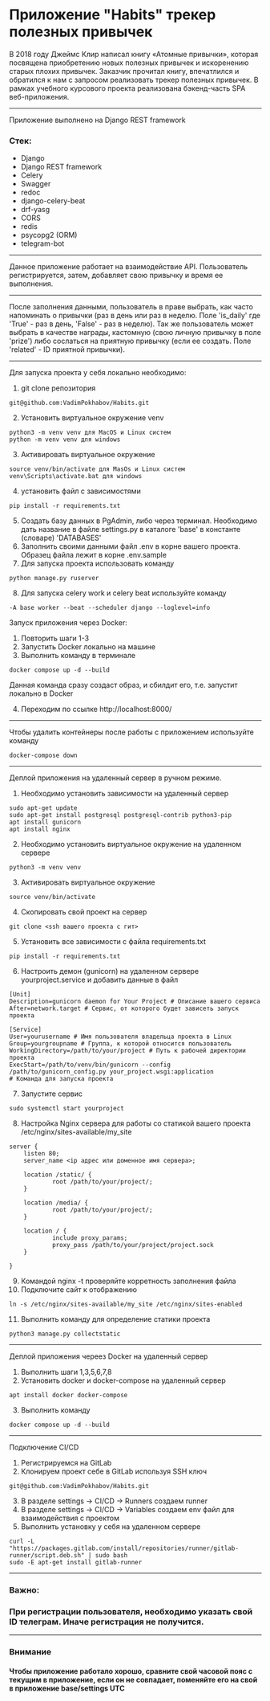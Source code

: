# Приложение "Habits" трекер полезных привычек
В 2018 году Джеймс Клир написал книгу «Атомные привычки», которая посвящена приобретению новых полезных привычек и искоренению старых плохих привычек. Заказчик прочитал книгу, впечатлился и обратился к нам с запросом реализовать трекер полезных привычек.
В рамках учебного курсового проекта реализована бэкенд-часть SPA веб-приложения.
____
 Приложение выполнено на Django REST framework
### Стек:
* Django
* Django REST framework
* Celery
* Swagger
* redoc
* django-celery-beat
* drf-yasg
* CORS
* redis
* psycopg2 (ORM)
* telegram-bot
____
Данное приложение работает на взаимодействие API.
Пользователь регистрируется, затем, добавляет свою привычку и время ее выполнения.
____
После заполнения данными, пользователь в праве выбрать, как часто напоминать о привычки (раз в день или раз в неделю. Поле 'is_daily' где 'True' - раз в день, 'False' - раз в неделю).
Так же пользователь может выбрать в качестве награды, кастомную (свою личную привычку в поле 'prize') либо сослаться на приятную привычку (если ее создать. Поле 'related' - ID приятной привычки).
____
Для запуска проекта у себя локально необходимо:

1. git clone репозитория
```
git@github.com:VadimPokhabov/Habits.git
```
2. Установить виртуальное окружение venv
```
python3 -m venv venv для MacOS и Linux систем
python -m venv venv для windows
```
3. Активировать виртуальное окружение
```
source venv/bin/activate для MasOs и Linux систем
venv\Scripts\activate.bat для windows
```
4. установить файл с зависимостями
```
pip install -r requirements.txt
```
5. Создать базу данных в PgAdmin, либо через терминал. Необходимо дать название в файле settings.py в каталоге 'base' в константе (словаре) 'DATABASES'
6. Заполнить своими данными файл .env в корне вашего проекта. Образец файла лежит в корне .env.sample
7. Для запуска проекта использовать команду
```
python manage.py ruserver
```
8. Для запуска celery work и celery beat используйте команду
```
-A base worker --beat --scheduler django --loglevel=info
```
Запуск приложения через Docker:

1. Повторить шаги 1-3
2. Запустить Docker локально на машине
3. Выполнить команду в терминале
```
docker compose up -d --build
```
Данная команда сразу создаст образ, и сбилдит его, т.е. запустит локально в Docker

4. Переходим по ссылке http://localhost:8000/
----
Чтобы удалить контейнеры после работы с приложением используйте команду
```
docker-compose down
```
----
Деплой приложения на удаленный сервер в ручном режиме.

1. Необходимо установить зависимости на удаленный сервер
```
sudo apt-get update
sudo apt-get install postgresql postgresql-contrib python3-pip
apt install gunicorn
apt install nginx
```
2. Необходимо установить виртуальное окружение на удаленном сервере
```
python3 -m venv venv
```
3. Активировать виртуальное окружение
```
source venv/bin/activate
```
4. Скопировать свой проект на сервер
```
git clone <ssh вашего проекта с гит>
```
5. Установить все зависимости с файла requirements.txt
```
pip install -r requirements.txt
```
6. Настроить демон (gunicorn) на удаленном сервере yourproject.service и добавить данные в файл
```
[Unit]
Description=gunicorn daemon for Your Project # Описание вашего сервиса
After=network.target # Сервис, от которого будет зависеть запуск проекта

[Service]
User=yourusername # Имя пользователя владельца проекта в Linux
Group=yourgroupname # Группа, к которой относится пользователь
WorkingDirectory=/path/to/your/project # Путь к рабочей директории проекта
ExecStart=/path/to/venv/bin/gunicorn --config /path/to/gunicorn_config.py your_project.wsgi:application
# Команда для запуска проекта
```
7. Запустите сервис
```
sudo systemctl start yourproject
```
8. Настройка Nginx сервера для работы со статикой вашего проекта /etc/nginx/sites-available/my_site
```
server {
    listen 80;
    server_name <ip адрес или доменное имя сервера>;

    location /static/ {
			root /path/to/your/project/;
    }

    location /media/ {
			root /path/to/your/project/;
    }

    location / {
			include proxy_params;
			proxy_pass /path/to/your/project/project.sock
    }

}
```

9. Командой nginx -t проверяйте корретность заполнения файла
10. Подключите сайт к отображению
```
ln -s /etc/nginx/sites-available/my_site /etc/nginx/sites-enabled
```
11. Выполнить команду для определение статики проекта
```
python3 manage.py collectstatic
```
----
Деплой приложения череез Docker на удаленный сервер

1. Выполнить шаги 1,3,5,6,7,8
2. Установить docker и docker-compose на удаленный сервер
```
apt install docker docker-compose
```
3. Выполнить команду
```
docker compose up -d --build
```
----
Подключение CI/CD
1. Регистрируемся на GitLab
2. Клонируем проект себе в GitLab используя SSH ключ
```
git@github.com:VadimPokhabov/Habits.git
```
3. В разделе settings -> CI/CD -> Runners создаем runner
4. В разделе settings -> CI/CD -> Variables создаем env файл для взаимодействия с проектом
5. Выполнить установку у себя на удаленном сервере
```
curl -L "https://packages.gitlab.com/install/repositories/runner/gitlab-runner/script.deb.sh" | sudo bash
sudo -E apt-get install gitlab-runner
```
____
### Важно:
### При регистрации пользователя, необходимо указать свой ID телеграм. Иначе регистрация не получится.
____
### Внимание
#### Чтобы приложение работало хорошо, сравните свой часовой пояс с текущим в приложение, если он не совпадает, поменяйте его на свой в приложение base/settings UTC
